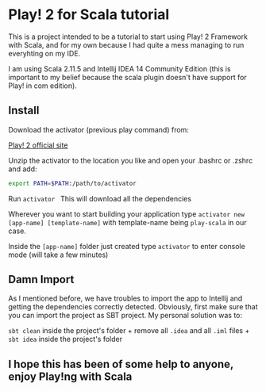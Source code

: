 # Play! 2 for Scala tutorial

This is a project intended to be a tutorial to start using Play! 2 Framework with Scala, and for my own because I had quite a mess managing to run everyhting on my IDE.

I am using Scala 2.11.5 and Intellij IDEA 14 Community Edition (this is important to my belief because the scala plugin doesn't have support for Play! in com edition).

## Install 

  Download the activator (previous play command) from:

  [Play! 2 official site](https://www.playframework.com/download)
    
  Unzip the activator to the location you like and open your .bashrc or .zshrc and add:
 
  ````bash
  export PATH=$PATH:/path/to/activator
  ````
  
  Run  ````activator ```` This will download all the dependencies
  
  Wherever you want to start building your application type ````activator new [app-name] [template-name]```` with template-name being ````play-scala```` in our case.
  
  Inside the ````[app-name]```` folder just created type ````activator```` to enter console mode (will take a few minutes)
  
## Damn Import 
  
  As I mentioned before, we have troubles to import the app to Intellij and getting the dependencies correctly detected.
  Obviously, first make sure that you can import the project as SBT project.
  My personal solution was to:
  
  ````sbt clean```` inside the project's folder + 
  remove all ````.idea```` and all ````.iml```` files + 
  ````sbt idea```` inside the project's folder

## I hope this has been of some help to anyone, enjoy Play!ng with Scala


